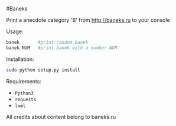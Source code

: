 #Baneks

Print a anecdote category 'B' from http://baneks.ru to your console

Usage:

```bash
banek       #print random banek
banek NUM   #print banek with a number NUM
```

Installation:

```bash
sudo python setup.py install
```

Requirements:

* `Python3`
* `requests`
* `lxml`

All credits about content belong to baneks.ru 

